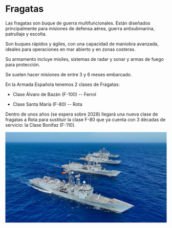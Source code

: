 # Fragatas
Las fragatas son buque de guerra multifuncionales. Están diseñados principalmente para misiones de defensa aérea, guerra antisubmarina, patrullaje y escolta.

Son buques rápidos y ágiles, con una capacidad de maniobra avanzada, ideales para operaciones en mar abierto y en zonas costeras.

Su armamento incluye misiles, sistemas de radar y sonar y armas de fuego para protección.

Se suelen hacer misiones de entre 3 y 6 meses embarcado.

En la Armada Española tenemos 2 clases de Fragatas:

- Clase Álvaro de Bazán (F-100) -- Ferrol

- Clase Santa María (F-80) -- Rota

Dentro de unos años (se espera sobre 2028) llegará una nueva clase de fragatas a Rota para sustituir la clase F-80 que ya cuenta con 3 décadas de servicio: la Clase Bonifaz (F-110).

<img src="../img/fragatas.png"></img>
